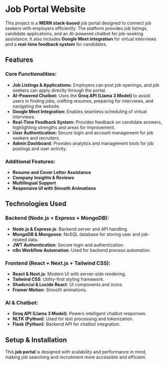 # Job Portal Website

This project is a **MERN stack-based** job portal designed to connect job seekers with employers efficiently. The platform provides job listings, candidate applications, and an AI-powered chatbot for job-seeking assistance. It also includes **Google Meet integration** for virtual interviews and a **real-time feedback system** for candidates.

## Features

### **Core Functionalities:**
- **Job Listings & Applications:** Employers can post job openings, and job seekers can apply directly through the portal.
- **AI-Powered Chatbot:** Uses the **Groq API (Llama 3 Model)** to assist users in finding jobs, crafting resumes, preparing for interviews, and navigating the website.
- **Google Meet Integration:** Enables seamless scheduling of virtual interviews.
- **Real-Time Feedback System:** Provides feedback on candidate answers, highlighting strengths and areas for improvement.
- **User Authentication:** Secure login and account management for job seekers and recruiters.
- **Admin Dashboard:** Provides analytics and management tools for job postings and user activity.

### **Additional Features:**
- **Resume and Cover Letter Assistance**
- **Company Insights & Reviews**
- **Multilingual Support**
- **Responsive UI with Smooth Animations**

## Technologies Used

### **Backend (Node.js + Express + MongoDB):**
- **Node.js & Express.js**: Backend server and API handling.
- **MongoDB & Mongoose**: NoSQL database for storing user and job-related data.
- **JWT Authentication**: Secure login and authentication.
- **n8n Workflow Automation**: Used for backend process automation.

### **Frontend (React + Next.js + Tailwind CSS):**
- **React & Next.js**: Modern UI with server-side rendering.
- **Tailwind CSS**: Utility-first styling framework.
- **Shadcn/ui & Lucide React**: UI components and icons.
- **Framer Motion**: Smooth animations.

### **AI & Chatbot:**
- **Groq API (Llama 3 Model)**: Powers intelligent chatbot responses.
- **NLTK (Python)**: Used for text processing and tokenization.
- **Flask (Python)**: Backend API for chatbot integration.

## Setup & Installation


This **job portal** is designed with scalability and performance in mind, making job searching and recruitment more accessible and efficient.
